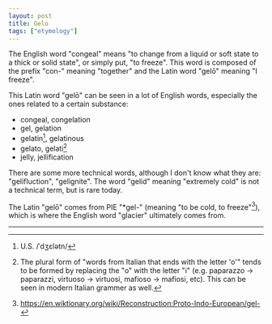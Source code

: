 ```yaml
---
layout: post
title: Gelo
tags: ["etymology"]
---
```


The English word "congeal" means "to change from a liquid or soft state to a thick or solid state", or simply put, "to freeze".
This word is composed of the prefix "con-" meaning "together" and the Latin word "gelō" meaning "I freeze".

This Latin word "gelō" can be seen in a lot of English words, especially the ones related to a certain substance:
- congeal, congelation
- gel, gelation
- gelatin[^gelatin-pron], gelatinous
- gelato, gelati[^italian-plural]
- jelly, jellification

There are some more technical words, although I don't know what they are: "gelifluction", "gelignite".
The word "gelid" meaning "extremely cold" is not a technical term, but is rare today.

The Latin "gelō" comes from PIE "*gel-" (meaning "to be cold, to freeze"[^wik-gel]), which is where the English word "glacier" ultimately comes from.

---

[^gelatin-pron]: U.S. /ˈdʒɛlətn/
[^italian-plural]: The plural form of "words from Italian that ends with the letter 'o'" tends to be formed by replacing the "o" with the letter "i" (e.g. paparazzo -> paparazzi, virtuoso -> virtuosi, mafioso -> mafiosi, etc). This can be seen in modern Italian grammer as well.
[^wik-gel]: <https://en.wiktionary.org/wiki/Reconstruction:Proto-Indo-European/gel->